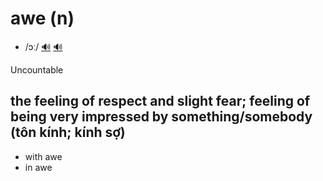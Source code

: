 # awe (n)

- /ɔː/ [🔊](https://www.oxfordlearnersdictionaries.com/media/english/uk_pron/a/awe/awe__/awe__gb_1.mp3) [🔊](https://www.oxfordlearnersdictionaries.com/media/english/us_pron/a/awe/awe__/awe__us_2.mp3)

Uncountable

## the feeling of respect and slight fear; feeling of being very impressed by something/somebody (tôn kính; kính sợ)

- with awe
- in awe